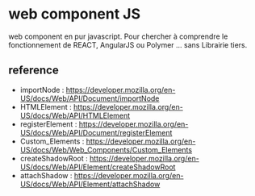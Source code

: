 # web component JS
web component en pur javascript.
Pour chercher à comprendre le fonctionnement de REACT, AngularJS ou Polymer ...
sans Librairie tiers.

## reference
- importNode : https://developer.mozilla.org/en-US/docs/Web/API/Document/importNode
- HTMLElement : https://developer.mozilla.org/en-US/docs/Web/API/HTMLElement
- registerElement : https://developer.mozilla.org/en-US/docs/Web/API/Document/registerElement
- Custom_Elements : https://developer.mozilla.org/en-US/docs/Web/Web_Components/Custom_Elements
- createShadowRoot : https://developer.mozilla.org/en-US/docs/Web/API/Element/createShadowRoot
- attachShadow : https://developer.mozilla.org/en-US/docs/Web/API/Element/attachShadow

